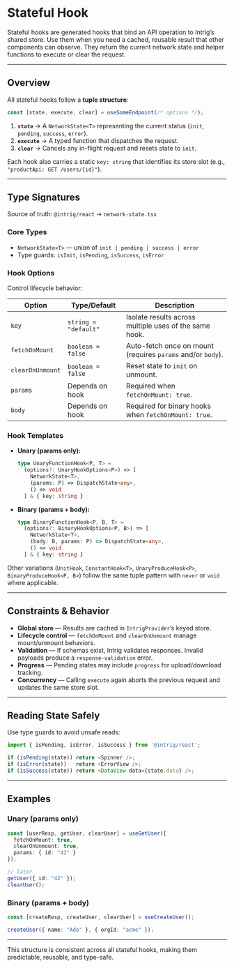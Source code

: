 # Stateful Hook

Stateful hooks are generated hooks that bind an API operation to Intrig’s shared store. Use them when you need a cached, reusable result that other components can observe. They return the current network state and helper functions to execute or clear the request.

---

## Overview

All stateful hooks follow a **tuple structure**:

```ts
const [state, execute, clear] = useSomeEndpoint(/* options */);
```

1. **`state`** → A `NetworkState<T>` representing the current status (`init`, `pending`, `success`, `error`).
2. **`execute`** → A typed function that dispatches the request.
3. **`clear`** → Cancels any in-flight request and resets state to `init`.

Each hook also carries a static `key: string` that identifies its store slot (e.g., `"productApi: GET /users/{id}"`).

---

## Type Signatures

Source of truth: `@intrig/react` → `network-state.tsx`

### Core Types

* `NetworkState<T>` — union of `init | pending | success | error`
* Type guards: `isInit`, `isPending`, `isSuccess`, `isError`

### Hook Options

Control lifecycle behavior:

| Option           | Type/Default         | Description                                                 |
| ---------------- | -------------------- | ----------------------------------------------------------- |
| `key`            | `string = "default"` | Isolate results across multiple uses of the same hook.      |
| `fetchOnMount`   | `boolean = false`    | Auto-fetch once on mount (requires `params` and/or `body`). |
| `clearOnUnmount` | `boolean = false`    | Reset state to `init` on unmount.                           |
| `params`         | Depends on hook      | Required when `fetchOnMount: true`.                         |
| `body`           | Depends on hook      | Required for binary hooks when `fetchOnMount: true`.        |

### Hook Templates

* **Unary (params only):**

  ```ts
  type UnaryFunctionHook<P, T> =
    (options?: UnaryHookOptions<P>) => [
      NetworkState<T>,
      (params: P) => DispatchState<any>,
      () => void
    ] & { key: string }
  ```

* **Binary (params + body):**

  ```ts
  type BinaryFunctionHook<P, B, T> =
    (options?: BinaryHookOptions<P, B>) => [
      NetworkState<T>,
      (body: B, params: P) => DispatchState<any>,
      () => void
    ] & { key: string }
  ```

Other variations (`UnitHook`, `ConstantHook<T>`, `UnaryProduceHook<P>`, `BinaryProduceHook<P, B>`) follow the same tuple pattern with `never` or `void` where applicable.

---

## Constraints & Behavior

* **Global store** — Results are cached in `IntrigProvider`’s keyed store.
* **Lifecycle control** — `fetchOnMount` and `clearOnUnmount` manage mount/unmount behaviors.
* **Validation** — If schemas exist, Intrig validates responses. Invalid payloads produce a `response-validation` error.
* **Progress** — Pending states may include `progress` for upload/download tracking.
* **Concurrency** — Calling `execute` again aborts the previous request and updates the same store slot.

---

## Reading State Safely

Use type guards to avoid unsafe reads:

```ts
import { isPending, isError, isSuccess } from '@intrig/react';

if (isPending(state)) return <Spinner />;
if (isError(state))   return <ErrorView />;
if (isSuccess(state)) return <DataView data={state.data} />;
```

---

## Examples

### Unary (params only)

```ts
const [userResp, getUser, clearUser] = useGetUser({
  fetchOnMount: true,
  clearOnUnmount: true,
  params: { id: "42" }
});

// later
getUser({ id: "42" });
clearUser();
```

### Binary (params + body)

```ts
const [createResp, createUser, clearUser] = useCreateUser();

createUser({ name: "Ada" }, { orgId: "acme" });
```

---

This structure is consistent across all stateful hooks, making them predictable, reusable, and type-safe.
